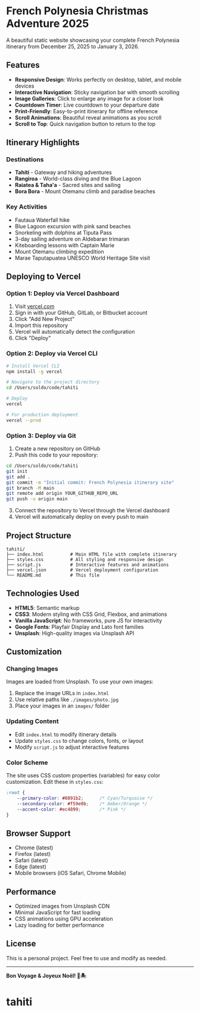 # French Polynesia Christmas Adventure 2025

A beautiful static website showcasing your complete French Polynesia itinerary from December 25, 2025 to January 3, 2026.

## Features

- **Responsive Design**: Works perfectly on desktop, tablet, and mobile devices
- **Interactive Navigation**: Sticky navigation bar with smooth scrolling
- **Image Galleries**: Click to enlarge any image for a closer look
- **Countdown Timer**: Live countdown to your departure date
- **Print-Friendly**: Easy-to-print itinerary for offline reference
- **Scroll Animations**: Beautiful reveal animations as you scroll
- **Scroll to Top**: Quick navigation button to return to the top

## Itinerary Highlights

### Destinations
- **Tahiti** - Gateway and hiking adventures
- **Rangiroa** - World-class diving and the Blue Lagoon
- **Raiatea & Taha'a** - Sacred sites and sailing
- **Bora Bora** - Mount Otemanu climb and paradise beaches

### Key Activities
- Fautaua Waterfall hike
- Blue Lagoon excursion with pink sand beaches
- Snorkeling with dolphins at Tiputa Pass
- 3-day sailing adventure on Aldebaran trimaran
- Kiteboarding lessons with Captain Marie
- Mount Otemanu climbing expedition
- Marae Taputapuatea UNESCO World Heritage Site visit

## Deploying to Vercel

### Option 1: Deploy via Vercel Dashboard

1. Visit [vercel.com](https://vercel.com)
2. Sign in with your GitHub, GitLab, or Bitbucket account
3. Click "Add New Project"
4. Import this repository
5. Vercel will automatically detect the configuration
6. Click "Deploy"

### Option 2: Deploy via Vercel CLI

```bash
# Install Vercel CLI
npm install -g vercel

# Navigate to the project directory
cd /Users/soldo/code/tahiti

# Deploy
vercel

# For production deployment
vercel --prod
```

### Option 3: Deploy via Git

1. Create a new repository on GitHub
2. Push this code to your repository:

```bash
cd /Users/soldo/code/tahiti
git init
git add .
git commit -m "Initial commit: French Polynesia itinerary site"
git branch -M main
git remote add origin YOUR_GITHUB_REPO_URL
git push -u origin main
```

3. Connect the repository to Vercel through the Vercel dashboard
4. Vercel will automatically deploy on every push to main

## Project Structure

```
tahiti/
├── index.html          # Main HTML file with complete itinerary
├── styles.css          # All styling and responsive design
├── script.js           # Interactive features and animations
├── vercel.json         # Vercel deployment configuration
└── README.md           # This file
```

## Technologies Used

- **HTML5**: Semantic markup
- **CSS3**: Modern styling with CSS Grid, Flexbox, and animations
- **Vanilla JavaScript**: No frameworks, pure JS for interactivity
- **Google Fonts**: Playfair Display and Lato font families
- **Unsplash**: High-quality images via Unsplash API

## Customization

### Changing Images

Images are loaded from Unsplash. To use your own images:
1. Replace the image URLs in `index.html`
2. Use relative paths like `./images/photo.jpg`
3. Place your images in an `images/` folder

### Updating Content

- Edit `index.html` to modify itinerary details
- Update `styles.css` to change colors, fonts, or layout
- Modify `script.js` to adjust interactive features

### Color Scheme

The site uses CSS custom properties (variables) for easy color customization. Edit these in `styles.css`:

```css
:root {
    --primary-color: #0891b2;      /* Cyan/Turquoise */
    --secondary-color: #f59e0b;    /* Amber/Orange */
    --accent-color: #ec4899;       /* Pink */
}
```

## Browser Support

- Chrome (latest)
- Firefox (latest)
- Safari (latest)
- Edge (latest)
- Mobile browsers (iOS Safari, Chrome Mobile)

## Performance

- Optimized images from Unsplash CDN
- Minimal JavaScript for fast loading
- CSS animations using GPU acceleration
- Lazy loading for better performance

## License

This is a personal project. Feel free to use and modify as needed.

---

**Bon Voyage & Joyeux Noël! 🌺🏝️**
# tahiti
